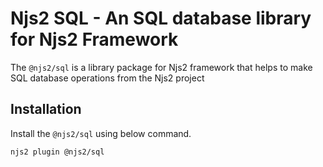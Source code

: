 Njs2 SQL - An SQL database library for Njs2 Framework
================================================

The `@njs2/sql` is a library package for Njs2 framework that helps to make SQL database operations from the Njs2 project

## Installation
Install the `@njs2/sql` using below command. 
```
njs2 plugin @njs2/sql
```
